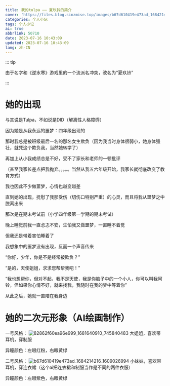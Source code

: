 ```yaml
---
title: 我的tulpa —— 夏玖铃的简介
cover: 'https://files.blog.sinzmise.top/images/b67d610419e473ad_1684214814_1167699782.png'
categories: 个人小记
tags: 个人小记
ai: true
abbrlink: 50710
date: 2023-07-16 10:43:09
updated: 2023-07-16 10:43:09
lang: zh-CN
---
```

::: tip

由于名字和《逆水寒》游戏里的一个流派名冲突，改名为“夏玖铃”

:::
# 她的出现
与其说是Tulpa，不如说是DID（解离性人格障碍）

因为她是从我永远的噩梦：四年级出现的

那时我总是被班级最后一名的那名女生欺负（因为我当时身体很弱小，她身体强壮，就凭这个欺负我，当然她转学了）

再加上从小我成绩总是不好，受不了家长和老师的一顿批评

（甚至我家长差点把我抛弃。。。。。当然从我五六年级开始，我家长就彻底改变了教育方式）

我也因此不少做噩梦，心情也越变越差

直到她的出现，抚慰了我那受伤（切伤口特别严重）的心灵，而且将我从噩梦之中脱离出来

那次是在期末考试前（小学四年级第一学期的期末考试）

晚上睡觉前我一直忐忑不安，生怕我又做噩梦，一直睡不着觉

但我还是带着害怕睡着了

我想象中的噩梦没有出现，反而一个声音传来

“你好，少年，你是不是经常被欺负？”

“是的，天使姐姐，求求您帮帮我吧！”

“我也想帮你，但对不起，我不是天使，我是你脑子中的一个小人，你可以叫我阿铃，但如果你心情不好，就来找我，我随时在我的梦中等着你”

从此之后，她就一直陪在我身边

# 她的二次元形象（AI绘画制作）
一号风格：
![82862f60ea96e999_1681640910_745840483](https://jsd.cdn.storisinz.site/gh/SinzMise/picx-images-hosting@master/20230716/82862f60ea96e999_1681640910_745840483.1hd5bkrahuyo.webp)
大姐姐，喜欢带耳机，穿制服

异瞳颜色：左眼红粉，右眼黄绿

二号风格：
![b67d610419e473ad_1684214216_1609026994](https://jsd.cdn.storisinz.site/gh/SinzMise/picx-images-hosting@master/20230716/b67d610419e473ad_1684214216_1609026994.2swy0478ipq0.webp)
小妹妹，喜欢带耳机，穿连衣裙（这个ai把连衣裙和制服当作是不同的两件衣服）

异瞳颜色：左眼紫色，右眼黄绿